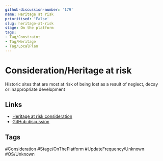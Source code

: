 ```yaml
---
github-discussion-number: '179'
name: Heritage at risk
prioritised: 'False'
slug: heritage-at-risk
stage: On the platform
tags:
- Tag/Constraint
- Tag/Heritage
- Tag/LocalPlan
---
```


# Consideration/Heritage at risk

Historic sites that are most at risk of being lost as a result of neglect, decay or inappropriate development

## Links

* [Heritage at risk consideration](https://design.planning.data.gov.uk/planning-consideration/heritage-at-risk)
* [GitHub discussion](https://github.com/digital-land/data-standards-backlog/discussions/179)

## Tags

#Consideration #Stage/OnThePlatform #UpdateFrequency/Unknown #OS/Unknown